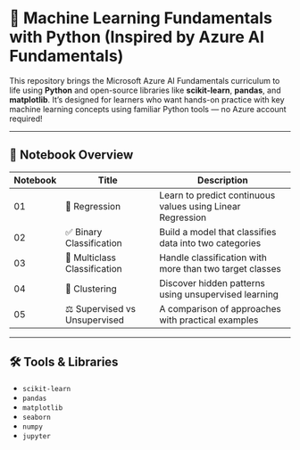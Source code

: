 # 🤖 Machine Learning Fundamentals with Python (Inspired by Azure AI Fundamentals)

This repository brings the Microsoft Azure AI Fundamentals curriculum to life using **Python** and open-source libraries like **scikit-learn**, **pandas**, and **matplotlib**. It’s designed for learners who want hands-on practice with key machine learning concepts using familiar Python tools — no Azure account required!

---

## 📘 Notebook Overview

| Notebook | Title | Description |
|----------|-------|-------------|
| 01 | 🔢 Regression | Learn to predict continuous values using Linear Regression |
| 02 | ✅ Binary Classification | Build a model that classifies data into two categories |
| 03 | 🎯 Multiclass Classification | Handle classification with more than two target classes |
| 04 | 🧩 Clustering | Discover hidden patterns using unsupervised learning |
| 05 | ⚖️ Supervised vs Unsupervised | A comparison of approaches with practical examples |

---

## 🛠️ Tools & Libraries

- `scikit-learn`
- `pandas`
- `matplotlib`
- `seaborn`
- `numpy`
- `jupyter`


